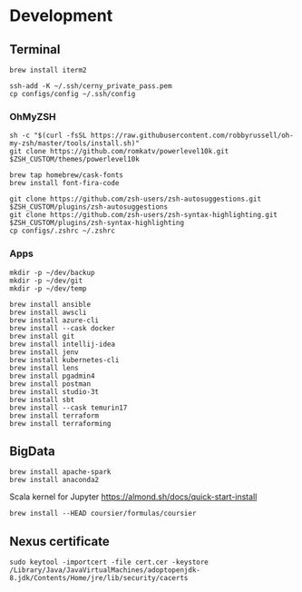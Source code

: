 # Development

## Terminal

```shell
brew install iterm2

ssh-add -K ~/.ssh/cerny_private_pass.pem
cp configs/config ~/.ssh/config
```

### OhMyZSH

```shell
sh -c "$(curl -fsSL https://raw.githubusercontent.com/robbyrussell/oh-my-zsh/master/tools/install.sh)"
git clone https://github.com/romkatv/powerlevel10k.git $ZSH_CUSTOM/themes/powerlevel10k

brew tap homebrew/cask-fonts
brew install font-fira-code

git clone https://github.com/zsh-users/zsh-autosuggestions.git $ZSH_CUSTOM/plugins/zsh-autosuggestions
git clone https://github.com/zsh-users/zsh-syntax-highlighting.git $ZSH_CUSTOM/plugins/zsh-syntax-highlighting
cp configs/.zshrc ~/.zshrc
```

### Apps

```shell
mkdir -p ~/dev/backup
mkdir -p ~/dev/git
mkdir -p ~/dev/temp

brew install ansible
brew install awscli
brew install azure-cli
brew install --cask docker
brew install git
brew install intellij-idea
brew install jenv
brew install kubernetes-cli
brew install lens
brew install pgadmin4
brew install postman
brew install studio-3t
brew install sbt
brew install --cask temurin17
brew install terraform
brew install terraforming
```

## BigData

```shell
brew install apache-spark
brew install anaconda2
```

Scala kernel for Jupyter https://almond.sh/docs/quick-start-install

```shell
brew install --HEAD coursier/formulas/coursier
```

## Nexus certificate

```shell
sudo keytool -importcert -file cert.cer -keystore /Library/Java/JavaVirtualMachines/adoptopenjdk-8.jdk/Contents/Home/jre/lib/security/cacerts
```
